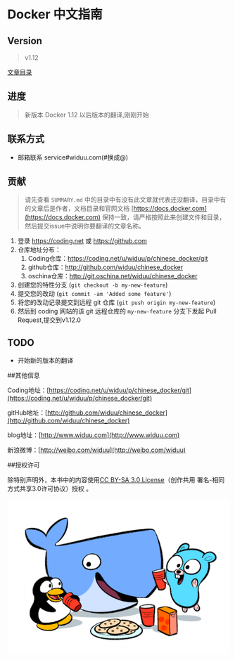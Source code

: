 Docker 中文指南
===

## Version

> v1.12 

[文章目录](./SUMMARY.md)

## 进度

>新版本 Docker 1.12 以后版本的翻译,刚刚开始

## 联系方式

- 邮箱联系  service#widuu.com(#换成@)

## 贡献

> 请先查看 `SUMMARY.md` 中的目录中有没有此文章就代表还没翻译，目录中有的文章后是作者，文档目录和官网文档 [https://docs.docker.com](https://docs.docker.com) 保持一致，请严格按照此来创建文件和目录，然后提交issue中说明你要翻译的文章名称。

1. 登录 <https://coding.net> 或 <https://github.com>
2. 仓库地址分布： 
	1. Coding仓库：<https://coding.net/u/widuu/p/chinese_docker/git> 
	1. github仓库：<http://github.com/widuu/chinese_docker>
	1. oschina仓库：<http://git.oschina.net/widuu/chinese_docker>
3. 创建您的特性分支 (`git checkout -b my-new-feature`)
4. 提交您的改动 (`git commit -am 'Added some feature'`)
5. 将您的改动记录提交到远程 git 仓库 (`git push origin my-new-feature`)
6. 然后到 coding 网站的该 git 远程仓库的 `my-new-feature` 分支下发起 Pull Request,提交到v1.12.0


## TODO

- 开始新的版本的翻译


##其他信息

Coding地址：[https://coding.net/u/widuu/p/chinese_docker/git](https://coding.net/u/widuu/p/chinese_docker/git)

gitHub地址：[http://github.com/widuu/chinese_docker](http://github.com/widuu/chinese_docker)

blog地址：[http://www.widuu.com](http://www.widuu.com)

新浪微博：[http://weibo.com/widuu](http://weibo.com/widuu)


##授权许可

除特别声明外，本书中的内容使用[CC BY-SA 3.0 License](http://creativecommons.org/licenses/by-sa/3.0/)（创作共用 署名-相同方式共享3.0许可协议）授权 。

![Docker friend](./images/docker-friends.png)


